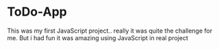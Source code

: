 # ToDo-App

This was my first JavaScript project.. really it was quite the challenge for me.
But i had fun it was amazing using JavaScript in real project
